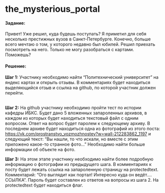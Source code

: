 <h1>the_mysterious_portal</h1>

<h4>Задание:</h4>
<p>Привет! Уже решил, куда будешь поступать? Я приметил для себя несколько престижных вузов в Санкт-Петербурге. Конечно, больше всего мечтаю о том, у которого недавно был юбилей. Решил приехать посмотреть на него. Только не могу разобраться с картами. Поможешь?</p>

<h4>Решение:</h4>
<b>Шаг 1:</b> <span>Участнику необходимо найти “Политехнический университет” на яндекс картах и открыть отзывы. В комментариях будет находиться выделяющийся отзыв и ссылка на github, по которой участник должен перейти.</span><br><br>

<b>Шаг 2:</b> <span>На github участнику необходимо пройти тест по истории кафедры ИБКС. Будет дано 5 вложенных запароленных архивов, в каждом из которых будет находиться текстовый файл с одним вопросом. Ответ на вопрос будет паролем к следующему архиву. В последнем архиве будет находиться одна из фотографий из этого поста: https://vk.com/prostranstvo_vozmozhnostey?w=wall-212283862_1197 и следующий текст: “Вы нашли, то что искали, но вместе с этим приложено какое-то странное фото...” Необходимо найти больше информации об объекте на фото.</span><br>

<b>Шаг 3:</b> <span>На этом этапе участнику необходимо найти более подробную информацию о фотографии из предыдущего шага. В комментариях к посту будет лежать ссылка на запароленную страницу на protectedtext. Комментарий: “Ого выглядит как портал! Интересно куда он ведёт.... ССЫЛКА”. Пароль будет составлен из ответов на вопросы из шага 2. На protectedtext будет находиться флаг.</span>
